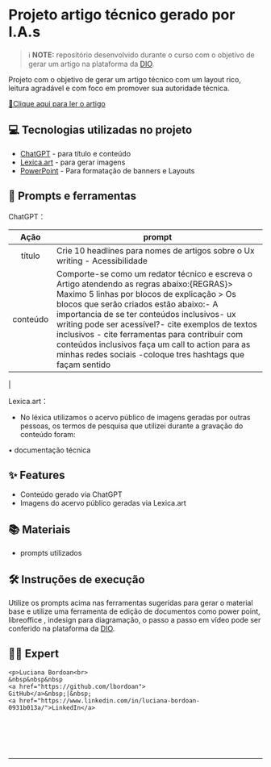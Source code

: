 
# Projeto artigo técnico gerado por I.A.s


 > ℹ️ **NOTE:** repositório desenvolvido durante o curso com o objetivo de gerar um artigo na plataforma da [DIO](https://dio.me).


Projeto com o objetivo de gerar um artigo técnico com um layout rico, leitura agradável e com foco em promover sua autoridade técnica.

<a href="https://web.dio.me/articles/ux-writing-e-acessibilidade-criando-conteudos-inclusivos?back=%2Farticles&open-modal=true&page=1&order=oldest"> 📕Clique aqui para ler o artigo</a>

## 💻 Tecnologias utilizadas no projeto

- [ChatGPT](https://chat.openai.com/) - para título e conteúdo
- [Lexica.art](https://lexica.art/) - para gerar imagens
- [PowerPoint](https://www.microsoft.com/en/microsoft-365/powerpoint) - Para formatação de banners e Layouts

## 📄 Prompts e ferramentas


ChatGPT：

|   Ação   | prompt                                                                                                                                                                                                                                                                         |
| :------: | ------------------------------------------------------------------------------------------------------------------------------------------------------------------------------------------------------------------------------------------------------------------------------ |
|  título  | Crie 10 headlines para nomes de artigos sobre o Ux writing - Acessibilidade                                                                                                                                                                                                 |
| conteúdo | Comporte-se como um redator técnico e escreva o Artigo atendendo as regras abaixo:{REGRAS}> Maximo 5 linhas por blocos de explicação > Os blocos que serão criados estão abaixo:- A importancia de se ter conteúdos inclusivos- ux writing pode ser acessível?- cite exemplos de textos inclusivos - cite ferramentas para contribuir com conteúdos inclusivos faça um call to action para as minhas redes sociais -coloque tres hashtags que façam sentido 

 |


Lexica.art：

- No léxica utilizamos o acervo público de imagens geradas por outras pessoas, os termos de pesquisa que utilizei durante a gravação do conteúdo foram:

• documentação técnica



## ✨ Features

- Conteúdo gerado via ChatGPT
- Imagens do acervo público geradas via Lexica.art

## 📚 Materiais

- prompts utilizados

## 🛠️ Instruções de execução

Utilize os prompts acima nas ferramentas sugeridas para gerar o material base e utilize uma ferramenta de edição de documentos como power point, libreoffice , indesign para diagramação, o passo a passo em vídeo pode ser conferido na plataforma da [DIO](https://dio.me).

## 👨‍💻 Expert


  
    <p>Luciana Bordoan<br>
    &nbsp&nbsp&nbsp
    <a href="https://github.com/lbordoan">
    GitHub</a>&nbsp;|&nbsp;
    <a href="https://www.linkedin.com/in/luciana-bordoan-0931b013a/">LinkedIn</a>
&nbsp;</p>
</p>
<br/><br/>
<p>

---

